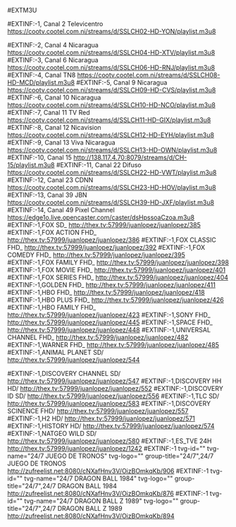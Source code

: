 #EXTM3U

#EXTINF:-1, Canal 2 Televicentro
https://cootv.cootel.com.ni/streams/d/SSLCH02-HD-YON/playlist.m3u8

#EXTINF:-2, Canal 4 Nicaragua
https://cootv.cootel.com.ni/streams/d/SSLCH04-HD-XTV/playlist.m3u8
#EXTINF:-3, Canal 6 Nicaragua
https://cootv.cootel.com.ni/streams/d/SSLCH06-HD-RNJ/playlist.m3u8
#EXTINF:-4, Canal TN8
https://cootv.cootel.com.ni/streams/d/SSLCH08-HD-MCD/playlist.m3u8
#EXTINF:-5, Canal 9 Nicaragua
https://cootv.cootel.com.ni/streams/d/SSLCH09-HD-CVS/playlist.m3u8
#EXTINF:-6, Canal 10 Nicaragua
https://cootv.cootel.com.ni/streams/d/SSLCH10-HD-NCO/playlist.m3u8
#EXTINF:-7, Canal 11 TV Red
https://cootv.cootel.com.ni/streams/d/SSLCH11-HD-GIX/playlist.m3u8
#EXTINF:-8, Canal 12 Nicavision
https://cootv.cootel.com.ni/streams/d/SSLCH12-HD-EYH/playlist.m3u8
#EXTINF:-9, Canal 13 Viva Nicaragua
https://cootv.cootel.com.ni/streams/d/SSLCH13-HD-OWN/playlist.m3u8
#EXTINF:-10, Canal 15
http://138.117.4.70:8079/streams/d/CH-15/playlist.m3u8
#EXTINF:-11, Canal 22 Difuso
https://cootv.cootel.com.ni/streams/d/SSLCH22-HD-VWT/playlist.m3u8
#EXTINF:-12, Canal 23 CDNN
https://cootv.cootel.com.ni/streams/d/SSLCH23-HD-HOV/playlist.m3u8
#EXTINF:-13, Canal 39 JBN
https://cootv.cootel.com.ni/streams/d/SSLCH39-HD-JXF/playlist.m3u8
#EXTINF:-14, Canal 49 Pixel Channel
https://edge1o.live.opencaster.com/caster/dsHpssoaCzoa.m3u8
#EXTINF:-1,FOX SD_
http://thex.tv:57999/juanlopez/juanlopez/385
#EXTINF:-1,FOX ACTION FHD_
http://thex.tv:57999/juanlopez/juanlopez/386
#EXTINF:-1,FOX CLASSIC FHD_
http://thex.tv:57999/juanlopez/juanlopez/392
#EXTINF:-1,FOX COMEDY FHD_
http://thex.tv:57999/juanlopez/juanlopez/395
#EXTINF:-1,FOX FAMILY FHD_
http://thex.tv:57999/juanlopez/juanlopez/398
#EXTINF:-1,FOX MOVIE FHD_
http://thex.tv:57999/juanlopez/juanlopez/401
#EXTINF:-1,FOX SERIES FHD_
http://thex.tv:57999/juanlopez/juanlopez/404
#EXTINF:-1,GOLDEN FHD_
http://thex.tv:57999/juanlopez/juanlopez/411
#EXTINF:-1,HBO FHD_
http://thex.tv:57999/juanlopez/juanlopez/418
#EXTINF:-1,HBO PLUS FHD_
http://thex.tv:57999/juanlopez/juanlopez/426
#EXTINF:-1,HBO FAMILY FHD_
http://thex.tv:57999/juanlopez/juanlopez/423
#EXTINF:-1,SONY FHD_
http://thex.tv:57999/juanlopez/juanlopez/445
#EXTINF:-1,SPACE FHD_
http://thex.tv:57999/juanlopez/juanlopez/448
#EXTINF:-1,UNIVERSAL CHANNEL FHD_
http://thex.tv:57999/juanlopez/juanlopez/482
#EXTINF:-1,WARNER FHD_
http://thex.tv:57999/juanlopez/juanlopez/485
#EXTINF:-1,ANIMAL PLANET  SD/
http://thex.tv:57999/juanlopez/juanlopez/544

#EXTINF:-1,DISCOVERY CHANNEL SD/
http://thex.tv:57999/juanlopez/juanlopez/547
#EXTINF:-1,DISCOVERY HH HD/
http://thex.tv:57999/juanlopez/juanlopez/552
#EXTINF:-1,DISCOVERY ID SD/
http://thex.tv:57999/juanlopez/juanlopez/556
#EXTINF:-1,TLC SD/
http://thex.tv:57999/juanlopez/juanlopez/583
#EXTINF:-1,DISCOVERY SCINENCE FHD/
http://thex.tv:57999/juanlopez/juanlopez/557
#EXTINF:-1,H2 HD/
http://thex.tv:57999/juanlopez/juanlopez/571
#EXTINF:-1,HISTORY HD/
http://thex.tv:57999/juanlopez/juanlopez/574
#EXTINF:-1,NATGEO WILD SD/
http://thex.tv:57999/juanlopez/juanlopez/580
#EXTINF:-1,ES_TVE 24H
http://thex.tv:57999/juanlopez/juanlopez/1242
#EXTINF:-1 tvg-id="" tvg-name="24/7 JUEGO DE TRONOS" tvg-logo="" group-title="24/7",24/7 JUEGO DE TRONOS
http://zufreelist.net:8080/cNXafHnv3V/OizBOmkqKb/906
#EXTINF:-1 tvg-id="" tvg-name="24/7  DRAGON BALL 1984" tvg-logo="" group-title="24/7",24/7  DRAGON BALL 1984
http://zufreelist.net:8080/cNXafHnv3V/OizBOmkqKb/876
#EXTINF:-1 tvg-id="" tvg-name="24/7 DRAGON BALL Z 1989" tvg-logo="" group-title="24/7",24/7 DRAGON BALL Z 1989
http://zufreelist.net:8080/cNXafHnv3V/OizBOmkqKb/894
